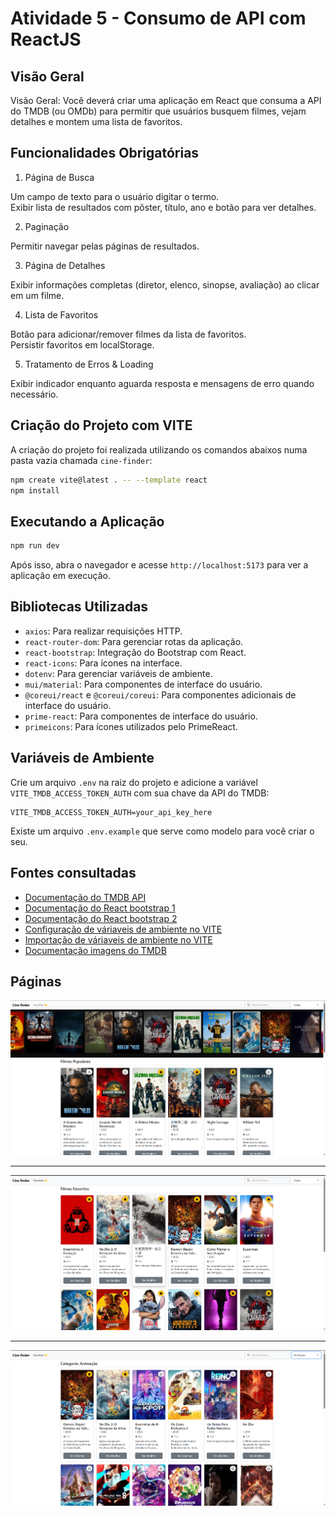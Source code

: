# Atividade 5 - Consumo de API com ReactJS

## Visão Geral

Visão Geral: Você deverá criar uma aplicação em React que consuma a API do TMDB (ou OMDb) para permitir que usuários busquem filmes, vejam detalhes e montem uma lista de favoritos.

## Funcionalidades Obrigatórias

1. Página de Busca

Um campo de texto para o usuário digitar o termo.  
Exibir lista de resultados com pôster, título, ano e botão para ver detalhes.

2. Paginação

Permitir navegar pelas páginas de resultados.

3. Página de Detalhes

Exibir informações completas (diretor, elenco, sinopse, avaliação) ao clicar em um filme.

4. Lista de Favoritos

Botão para adicionar/remover filmes da lista de favoritos.  
Persistir favoritos em localStorage.

5. Tratamento de Erros & Loading

Exibir indicador enquanto aguarda resposta e mensagens de erro quando necessário.

## Criação do Projeto com VITE

A criação do projeto foi realizada utilizando os comandos abaixos numa pasta vazia chamada `cine-finder`:

```bash
npm create vite@latest . -- --template react
npm install
```

## Executando a Aplicação

```bash
npm run dev
```

Após isso, abra o navegador e acesse `http://localhost:5173` para ver a aplicação em execução.

## Bibliotecas Utilizadas

- `axios`: Para realizar requisições HTTP.
- `react-router-dom`: Para gerenciar rotas da aplicação.
- `react-bootstrap`: Integração do Bootstrap com React.
- `react-icons`: Para ícones na interface.
- `dotenv`: Para gerenciar variáveis de ambiente.
- `mui/material`: Para componentes de interface do usuário.
- `@coreui/react` e `@coreui/coreui`: Para componentes adicionais de interface do usuário.
- `prime-react`: Para componentes de interface do usuário.
- `primeicons`: Para ícones utilizados pelo PrimeReact.

## Variáveis de Ambiente

Crie um arquivo `.env` na raiz do projeto e adicione a variável `VITE_TMDB_ACCESS_TOKEN_AUTH` com sua chave da API do TMDB:

```plaintext
VITE_TMDB_ACCESS_TOKEN_AUTH=your_api_key_here
```

Existe um arquivo `.env.example` que serve como modelo para você criar o seu.

## Fontes consultadas

- [Documentação do TMDB API](https://developer.themoviedb.org/reference/movie-popular-list)
- [Documentação do React bootstrap 1](https://react-bootstrap.github.io/)
- [Documentação do React bootstrap 2](https://react-bootstrap.netlify.app/docs/components/navbar#containers)
- [Configuração de váriaveis de ambiente no VITE](https://mayconbalves.medium.com/configurando-vari%C3%A1veis-de-ambiente-com-reactjs-5c1521768590)
- [Importação de váriaveis de ambiente no VITE](https://stackoverflow.com/questions/30239060/uncaught-referenceerror-process-is-not-defined)
- [Documentação imagens do TMDB](https://developers.themoviedb.org/3/getting-started/images)

## Páginas

![alt text](imgs/1.png)

--- 

![alt text](imgs/2.png)

---

![alt text](imgs/3.png)